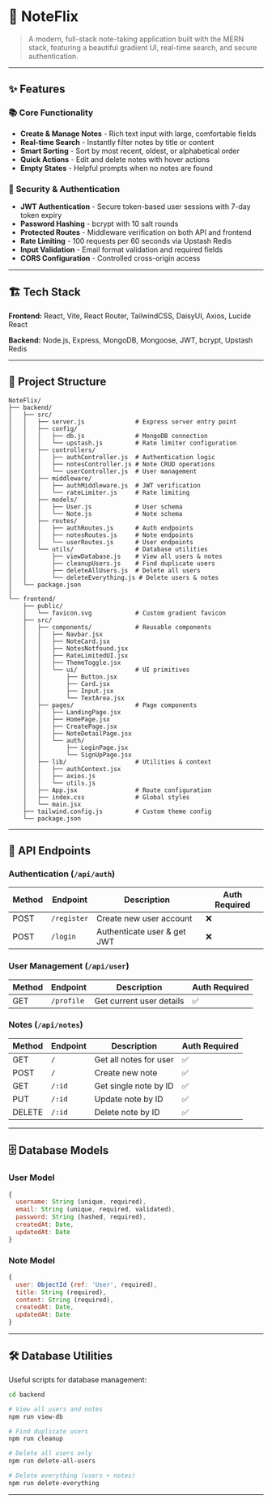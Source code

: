 # 📝 NoteFlix

> A modern, full-stack note-taking application built with the MERN stack, featuring a beautiful gradient UI, real-time search, and secure authentication.

---

## ✨ Features

### 📚 **Core Functionality**
- **Create & Manage Notes** - Rich text input with large, comfortable fields
- **Real-time Search** - Instantly filter notes by title or content
- **Smart Sorting** - Sort by most recent, oldest, or alphabetical order
- **Quick Actions** - Edit and delete notes with hover actions
- **Empty States** - Helpful prompts when no notes are found

### 🔐 **Security & Authentication**
- **JWT Authentication** - Secure token-based user sessions with 7-day token expiry
- **Password Hashing** - bcrypt with 10 salt rounds
- **Protected Routes** - Middleware verification on both API and frontend
- **Rate Limiting** - 100 requests per 60 seconds via Upstash Redis
- **Input Validation** - Email format validation and required fields
- **CORS Configuration** - Controlled cross-origin access

---

## 🏗️ Tech Stack

**Frontend:** React, Vite, React Router, TailwindCSS, DaisyUI, Axios, Lucide React

**Backend:** Node.js, Express, MongoDB, Mongoose, JWT, bcrypt, Upstash Redis

---

## 📂 Project Structure

```
NoteFlix/
├── backend/
│   ├── src/
│   │   ├── server.js              # Express server entry point
│   │   ├── config/
│   │   │   ├── db.js              # MongoDB connection
│   │   │   └── upstash.js         # Rate limiter configuration
│   │   ├── controllers/
│   │   │   ├── authController.js  # Authentication logic
│   │   │   ├── notesController.js # Note CRUD operations
│   │   │   └── userController.js  # User management
│   │   ├── middleware/
│   │   │   ├── authMiddleware.js  # JWT verification
│   │   │   └── rateLimiter.js     # Rate limiting
│   │   ├── models/
│   │   │   ├── User.js            # User schema
│   │   │   └── Note.js            # Note schema
│   │   ├── routes/
│   │   │   ├── authRoutes.js      # Auth endpoints
│   │   │   ├── notesRoutes.js     # Note endpoints
│   │   │   └── userRoutes.js      # User endpoints
│   │   └── utils/                 # Database utilities
│   │       ├── viewDatabase.js    # View all users & notes
│   │       ├── cleanupUsers.js    # Find duplicate users
│   │       ├── deleteAllUsers.js  # Delete all users
│   │       └── deleteEverything.js # Delete users & notes
│   └── package.json
│
└── frontend/
    ├── public/
    │   └── favicon.svg            # Custom gradient favicon
    ├── src/
    │   ├── components/            # Reusable components
    │   │   ├── Navbar.jsx
    │   │   ├── NoteCard.jsx
    │   │   ├── NotesNotfound.jsx
    │   │   ├── RateLimitedUI.jsx
    │   │   ├── ThemeToggle.jsx
    │   │   └── ui/                # UI primitives
    │   │       ├── Button.jsx
    │   │       ├── Card.jsx
    │   │       ├── Input.jsx
    │   │       └── TextArea.jsx
    │   ├── pages/                 # Page components
    │   │   ├── LandingPage.jsx
    │   │   ├── HomePage.jsx
    │   │   ├── CreatePage.jsx
    │   │   ├── NoteDetailPage.jsx
    │   │   └── auth/
    │   │       ├── LoginPage.jsx
    │   │       └── SignUpPage.jsx
    │   ├── lib/                   # Utilities & context
    │   │   ├── authContext.jsx
    │   │   ├── axios.js
    │   │   └── utils.js
    │   ├── App.jsx                # Route configuration
    │   ├── index.css              # Global styles
    │   └── main.jsx
    ├── tailwind.config.js         # Custom theme config
    └── package.json
```

---

## 🔧 API Endpoints

### **Authentication** (`/api/auth`)
| Method | Endpoint | Description | Auth Required |
|--------|----------|-------------|---------------|
| POST | `/register` | Create new user account | ❌ |
| POST | `/login` | Authenticate user & get JWT | ❌ |

### **User Management** (`/api/user`)
| Method | Endpoint | Description | Auth Required |
|--------|----------|-------------|---------------|
| GET | `/profile` | Get current user details | ✅ |

### **Notes** (`/api/notes`)
| Method | Endpoint | Description | Auth Required |
|--------|----------|-------------|---------------|
| GET | `/` | Get all notes for user | ✅ |
| POST | `/` | Create new note | ✅ |
| GET | `/:id` | Get single note by ID | ✅ |
| PUT | `/:id` | Update note by ID | ✅ |
| DELETE | `/:id` | Delete note by ID | ✅ |

---

## 🗄️ Database Models

### **User Model**
```javascript
{
  username: String (unique, required),
  email: String (unique, required, validated),
  password: String (hashed, required),
  createdAt: Date,
  updatedAt: Date
}
```

### **Note Model**
```javascript
{
  user: ObjectId (ref: 'User', required),
  title: String (required),
  content: String (required),
  createdAt: Date,
  updatedAt: Date
}
```

---

## 🛠️ Database Utilities

Useful scripts for database management:

```bash
cd backend

# View all users and notes
npm run view-db

# Find duplicate users
npm run cleanup

# Delete all users only
npm run delete-all-users

# Delete everything (users + notes)
npm run delete-everything
```

---
